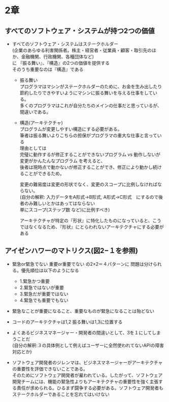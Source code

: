 
# 2章

## すべてのソフトウェア・システムが持つ2つの価値

- すべてのソフトウェア・システムはステークホルダー  
(企業のあらゆる利害関係者。株主・経営者・従業員・顧客・取引先のほか、金融機関、行政機関、各種団体など)  
に 『振る舞い』、『構造』の2つの価値を提供する  
そのうち重要なのは『構造』である  
  - 振る舞い  
    プログラマはマシンがステークホルダーのために、お金を生み出したり節約したりできやすいようにマシンに振る舞いを与える仕事をしている。  
    多くのプログラマはこれが自分たちのメインの仕事だと思っているが、間違いである。
  - 構造(アーキテクチャ)  
    プログラムが変更しやすい構造にする必要がある。  
    筆者は振る舞いよりこちらの担保がプログラマの重大な仕事と言っている  
    理由としては  
    完璧に動作するが修正することができないプログラム vs 動作しないが変更がかんたんなプログラム
    を考えると、  
    後者は現時点で動かないが修正することができ、修正により動かし続けることができるため。  
      
    変更の難易度は変更の形状でなく、変更のスコープに比例しなければならない。  
    (自分の解釈: 入力データをA形式→B形式, A形式→C形式　にするので後者のみ難しいとかはあってはならない  
    単にスコープ(ステップ数 など)に比例すべき)  
      
    アーキテクチャが特定の『形状』に特化したものになっていると、こうではなくなるため、『形状』にとらわれないアーキテクチャにする必要がある


## アイゼンハワーのマトリクス(図2−１を参照)

- 緊急or緊急でない 重要or重要でない の2×2＝４パターンに 問題は分けられる。優先順位は以下のようになる
    - 1.緊急かつ重要
    - 2.緊急ではないが重要
    - 3.緊急だが重要ではない
    - 4.緊急でも重要でもない

- 緊急なことが重要になること、重要なものが緊急になることは殆どない

- コードのアーキテクチャは1,2 振る舞いは1,3に位置する
- よくあるビジネスマネージャー・開発者の間違いとして、3を１にしてしまうことだ  
(自分の解釈:３の具体例として例えばユーザーに全然使われてないAPIの障害対応とか)

- ソフトウェア開発者のジレンマは、ビジネスマネージャーがアーキテクチャの重要性を評価できないことである。  
そのためにソフトウェア開発者が雇われている。したがって、ソフトウェア開発チームには、機能の緊急性よりもアーキテクチャの重要性を強く主張する責任が求められる。ひるまず闘争する必要がある。ソフトウェア開発者もステークホルダーであることを忘れてはいけない
